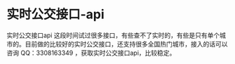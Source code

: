 # 实时公交接口-api
实时公交接口api
这段时间试过很多接口，有些查不了实时的，有些是只有单个城市的。目前做的比较好的实时公交接口，还支持很多全国热门城市，接入的话可以 咨询  QQ：3308163349 ，获取实时公交接口api，比较稳定。
